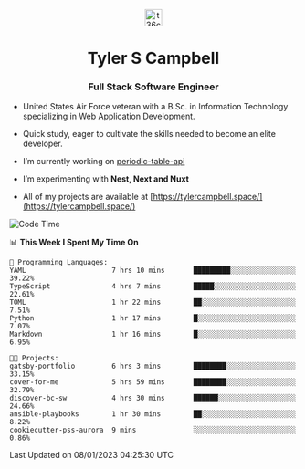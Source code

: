 <p align="center">
<a href="https://www.linkedin.com/in/t36campbell" target="blank"><img align="center" src="https://ik.imagekit.io/t36campbell/Portfolio/linkedin.png.original_m8bbGgPh6.png" alt="t36campbell" height="30" width="30" /></a>
</p>
<h1 align="center">Tyler S Campbell</h1>
<h3 align="center">Full Stack Software Engineer</h3>

* United States Air Force veteran with a B.Sc. in Information Technology specializing in Web Application Development. 

* Quick study, eager to cultivate the skills needed to become an elite developer.

* I’m currently working on [periodic-table-api](https://github.com/t36campbell/periodic-table-api)

* I’m experimenting with **Nest, Next and Nuxt**

* All of my projects are available at [https://tylercampbell.space/](https://tylercampbell.space/)

<!--START_SECTION:waka-->
![Code Time](http://img.shields.io/badge/Code%20Time-2%2C083%20hrs%207%20mins-blue)

📊 **This Week I Spent My Time On** 

```text
💬 Programming Languages: 
YAML                     7 hrs 10 mins       █████████░░░░░░░░░░░░░░░░   39.22% 
TypeScript               4 hrs 7 mins        █████░░░░░░░░░░░░░░░░░░░░   22.61% 
TOML                     1 hr 22 mins        ██░░░░░░░░░░░░░░░░░░░░░░░   7.51% 
Python                   1 hr 17 mins        █░░░░░░░░░░░░░░░░░░░░░░░░   7.07% 
Markdown                 1 hr 16 mins        █░░░░░░░░░░░░░░░░░░░░░░░░   6.95%

🐱‍💻 Projects: 
gatsby-portfolio         6 hrs 3 mins        ████████░░░░░░░░░░░░░░░░░   33.15% 
cover-for-me             5 hrs 59 mins       ████████░░░░░░░░░░░░░░░░░   32.79% 
discover-bc-sw           4 hrs 30 mins       ██████░░░░░░░░░░░░░░░░░░░   24.66% 
ansible-playbooks        1 hr 30 mins        ██░░░░░░░░░░░░░░░░░░░░░░░   8.22% 
cookiecutter-pss-aurora  9 mins              ░░░░░░░░░░░░░░░░░░░░░░░░░   0.86%

```


 Last Updated on 08/01/2023 04:25:30 UTC
<!--END_SECTION:waka-->
